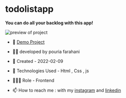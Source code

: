 # todolistapp

**You can do all your backlog with this app!**

![preview of project](https://user-images.githubusercontent.com/109727844/188115722-bda64873-e3ff-48b5-a814-7d7d2cc65234.jpg)

- 🔗 [Demo Project](https://pouria-farahani-developer.github.io/game-lego-/)

- 👨‍💻 developed by pouria farahani

- 📆 Created - 2022-02-09

- 🤖 Technologies Used - Html , Css , js

- 🕵🏻‍♀️ Role - Frontend

- 📫 How to reach me : with my [instagram](https://www.instagram.com/pouria_farahani_developer) and [linkedin](https://www.linkedin.com/in/pouria-farahani-developer)
